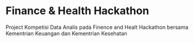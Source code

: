 # Finance & Health Hackathon
Project Kompetisi Data Analis pada Finence and Healt Hackathon bersama Kementrian Keuangan dan Kementrian Kesehatan
